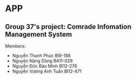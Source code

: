 # APP
Group 37's project: Comrade Infomation Management System
---------------------------------------------------------
Members:
- Nguyễn Thanh Phúc BI9-186
- Nguyên Năng Dũng BA11-029
- Nguyễn Đức Bảo Minh BI12-278
- Nguyễn Vương Anh Tuấn BI12-471

